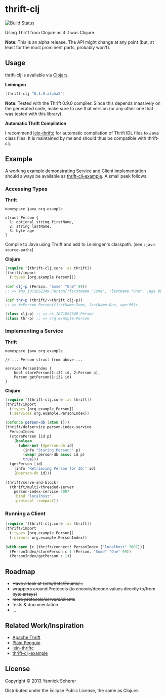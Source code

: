 # thrift-clj

[![Build Status](https://travis-ci.org/xsc/thrift-clj.png?branch=master)](https://travis-ci.org/xsc/thrift-clj)

Using Thrift from Clojure as if it was Clojure.

__Note__: This is an alpha release. The API might change at any point (but, at least for the most prominent parts, 
probably won't).

## Usage

thrift-clj is available via [Clojars](http://clojars.org/thrift-clj).

__Leiningen__

```clojure
[thrift-clj "0.1.0-alpha5"]
```

__Note__: Tested with the Thrift 0.9.0 compiler. Since this depends massively on the generated code, make sure to use
that version (or any other one that was tested with this library).

__Automatic Thrift Compilation__

I recommend [lein-thriftc](https://github.com/xsc/lein-thriftc) for automatic compilation of Thrift IDL files to Java
class files. It is maintained by me and should thus be compatible with thrift-clj.

## Example

A working example demonstrating Service and Client implementation should always be available as 
[thrift-clj-example](https://github.com/xsc/thrift-clj-example). A small peek follows.

### Accessing Types

__Thrift__

```thrift
namespace java org.example

struct Person {
  1: optional string firstName,
  2: string lastName,
  3: byte age
}
```

Compile to Java using Thrift and add to Leiningen's classpath. (see `:java-source-paths`)

__Clojure__

```clojure
(require '[thrift-clj.core :as thrift])
(thrift/import 
  (:types [org.example Person]))
  
(def clj-p (Person. "Some" "One" 99)) 
;; => #ns_1071852349.Person{:firstName "Some", :lastName "One", :age 99}

(def thr-p (thrift/->thrift clj-p))   
;; => #<Person Person(firstName:Some, lastName:One, age:99)>

(class clj-p) ;; => ns_1071852349.Person
(class thr-p) ;; => org.example.Person
```

### Implementing a Service

__Thrift__

```thrift
namespace java org.example

// ... Person struct from above ...

service PersonIndex {
    bool storePerson(1:i32 id, 2:Person p),
    Person getPerson(1:i32 id)
}
```

__Clojure__

```clojure
(require '[thrift-clj.core :as thrift])
(thrift/import 
  (:types [org.example Person])
  (:services org.example.PersonIndex))

(defonce person-db (atom {}))
(thrift/defservice person-index-service
  PersonIndex
  (storePerson [id p]
    (boolean
      (when-not (@person-db id)
        (info "Storing Person:" p)
        (swap! person-db assoc id p)
        true)))
  (getPerson [id]
    (info "Retrieving Person for ID:" id)
    (@person-db id))) 
    
(thrift/serve-and-block!
  (thrift/multi-threaded-server
    person-index-service 7007
    :bind "localhost"
    :protocol :compact))
```

### Running a Client

```clojure
(require '[thrift-clj.core :as thrift])
(thrift/import 
  (:types [org.example Person])
  (:clients org.example.PersonIndex))
  
(with-open [c (thrift/connect! PersonIndex ["localhost" 7007])]
  (PersonIndex/storePerson c 1 (Person. "Some" "One" 99))
  (PersonIndex/getPerson c 1))
```

## Roadmap

- ~~Have a look at Lists/Sets/Enums/...~~
- ~~wrappers around Protocols (to encode/decode values directly to/from byte arrays)~~
- ~~more protocols/servers/clients~~
- tests & documentation
- ...

## Related Work/Inspiration

- [Apache Thrift](https://github.com/apache/thrift)
- [Plaid Penguin](https://github.com/ithayer/plaid-penguin)
- [lein-thriftc](https://github.com/xsc/lein-thriftc)
- [thrift-clj-example](https://github.com/xsc/thrift-clj-example)

## License

Copyright &copy; 2013 Yannick Scherer

Distributed under the Eclipse Public License, the same as Clojure.
